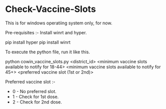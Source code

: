 # Check-Vaccine-Slots

This is for windows operatiing system only, for now.

Pre-requisites :- Install winrt and hyper.

pip install hyper
pip install winrt

To execute the python file, run it like this.

python cowin_vaccine_slots.py <date in dd-mm-yyyy format> <district_id> <frequency to check per minute> <minimum vaccine slots available to notify for 18-44> <minimum vaccine slots available to notify for 45+> <preferred vaccine slot (1st or 2nd)>
  
Preferred vaccine slot :- 
* 0 - No preferred slot.
* 1 - Check for 1st dose.
* 2 - Check for 2nd dose.
